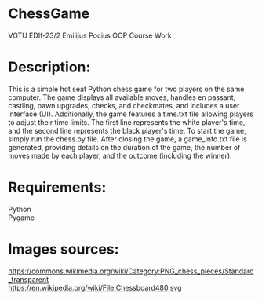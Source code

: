 # ChessGame
 VGTU EDIf-23/2 Emilijus Pocius OOP Course Work

# Description: 
This is a simple hot seat Python chess game for two players on the same computer. The game displays all available moves, handles en passant, castling, pawn upgrades, checks, and checkmates, and includes a user interface (UI). Additionally, the game features a time.txt file allowing players to adjust their time limits. The first line represents the white player's time, and the second line represents the black player's time. To start the game, simply run the chess.py file. After closing the game, a game_info.txt file is generated, providing details on the duration of the game, the number of moves made by each player, and the outcome (including the winner).

# Requirements:
Python  
Pygame  

# Images sources:
https://commons.wikimedia.org/wiki/Category:PNG_chess_pieces/Standard_transparent  
https://en.wikipedia.org/wiki/File:Chessboard480.svg
